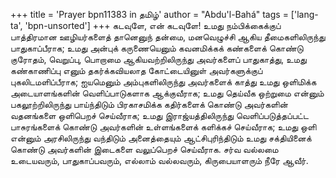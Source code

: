 +++
title = 'Prayer bpn11383 in தமிழ்'
author = "Abdu'l-Bahá"
tags = ['lang-ta', 'bpn-unsorted']
+++
கடவுளே, என் கடவுளே! உமது நம்பிக்கைக்குப் பாத்திரமான ஊழியர்களைத் தானெனுந் தன்மை, மனவெழுச்சி ஆகிய தீமைகளிலிருந்து பாதுகாப்பீராக; உமது அன்புக் கருணையெனும் கவனமிக்கக் கண்களைக் கொண்டு குரோதம், வெறுப்பு, பொறாமை ஆகியவற்றிலிருந்து அவர்களைப் பாதுகாத்து, உமது கண்காணிப்பு எனும் தகர்க்கவியலாத கோட்டையினுள் அவர்களுக்குப் புகலிடமளிப்பீராக; ஐயமெனும் அம்புகளிலிருந்து அவர்களைக் காத்து உமது ஒளிமிக்க அடையாளங்களின் வெளிப்பாடுகளாக ஆக்குவீராக; உமது தெய்வீக ஒற்றுமை என்னும் பகலூற்றிலிருந்து பாய்ந்திடும் பிரகாசமிக்க கதிர்களைக் கொண்டு அவர்களின் வதனங்களை ஒளிபெறச் செய்வீராக; உமது இராஜ்யத்திலிருந்து வெளிப்படுத்தப்பட்ட பாசுரங்களைக் கொண்டு அவர்களின் உள்ளங்களைக் களிக்கச் செய்வீராக; உமது ஒளி என்னும் அரசிலிருந்து வந்திடும் அனைத்தையும் ஆட்சிபுரிந்திடும் உமது சக்தியினைக் கொண்டு அவர்களின் இடைகளை வலுப்பெறச் செய்வீராக. சர்வ வல்லமை  உடையவரும், பாதுகாப்பவரும், எல்லாம் வல்லவரும், கிருபையாளரும் நீரே ஆவீர்.
